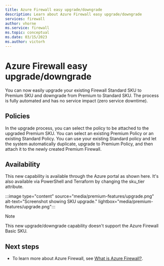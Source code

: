 ```yaml
---
title: Azure Firewall easy upgrade/downgrade
description: Learn about Azure Firewall easy upgrade/downgrade
services: firewall
author: vhorne
ms.service: firewall
ms.topic: conceptual
ms.date: 03/15/2023
ms.author: victorh
---
```


# Azure Firewall easy upgrade/downgrade

You can now easily upgrade your existing Firewall Standard SKU to Premium SKU and downgrade from Premium to Standard SKU. The process is fully automated and has no service impact (zero service downtime).

## Policies

In the upgrade process, you can select the policy to be attached to the upgraded Premium SKU. You can select an existing Premium Policy or an existing Standard Policy. You can use your existing Standard policy and let the system automatically duplicate, upgrade to Premium Policy, and then attach it to the newly created Premium Firewall.

## Availability

This new capability is available through the Azure portal as shown here. It's also available via PowerShell and Terraform by changing the sku_tier attribute.

:::image type="content" source="media/premium-features/upgrade.png" alt-text="Screenshot showing SKU upgrade." lightbox="media/premium-features/upgrade.png":::

> [!NOTE]
> This new upgrade/downgrade capability doesn't support the Azure Firewall Basic SKU.

## Next steps


- To learn more about Azure Firewall, see [What is Azure Firewall?](overview.md).